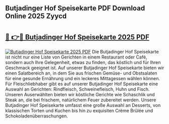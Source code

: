 ## Butjadinger Hof Speisekarte PDF Download Online 2025 Zyycd

# <h2><a href="http://gc829m.nevu.top/?p=Butjadinger+Hof+Speisekarte">🔗 👉🔴 Butjadinger Hof Speisekarte 2025 PDF</a></h2>

[![Butjadinger Hof Speisekarte 2025 PDF](https://i.imgur.com/dBaPXMq.png)](http://gc829m.nevu.top/?p=Butjadinger+Hof+Speisekarte)
Die Butjadinger Hof Speisekarte ist nicht nur eine Liste von Gerichten in einem Restaurant oder Café, sondern auch Ihre Gelegenheit, etwas zu finden, das köstlich und für Ihren Geschmack geeignet ist. Auf unserer Butjadinger Hof Speisekarte bieten wir einen Salatbereich an, in dem Sie aus frischen Gemüse- und Obstsalaten für eine gesunde Ernährung und ein leckeres Mittagessen wählen können. Für Fleischliebhaber gibt es auf unserer Butjadinger Hof Speisekarte eine Auswahl an Gerichten: Rindfleisch, Schweinefleisch, Huhn und Fisch. Unseren Auserwählten bieten wir köstliche Gerichte wie Schaschlik und Steak an, die bei frischem, natürlichem Feuer zubereitet werden. Unsere Butjadinger Hof Speisekarte umfasst eine große Auswahl an Desserts, von klassischen Torten und Kuchen bis hin zu exquisiten Crème Brûlée und Schokoladenüberraschungen.
